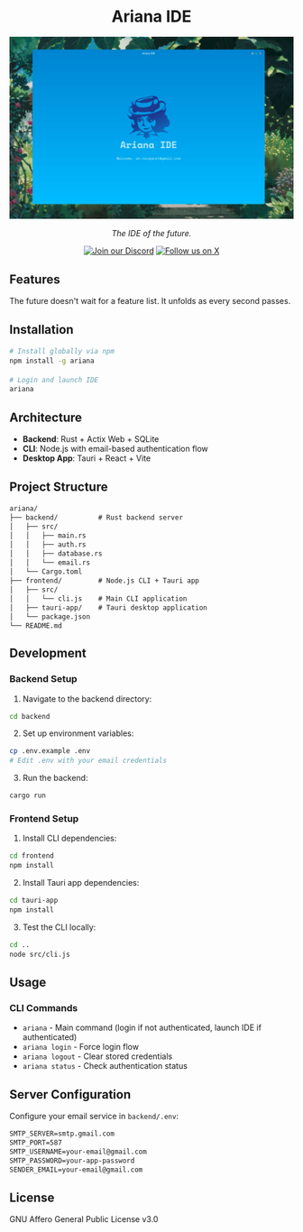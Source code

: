 <p align="center">
  <h1 align="center">Ariana IDE</h1>
  <img src="assets/screenshot.jpg" width="1024" alt="Ariana IDE screenshot" />
  <br />
  <p align="center"><i>The IDE of the future.</i></p>
  <div align="center">
    <a href="https://discord.gg/Y3TFTmE89g"><img src="https://img.shields.io/discord/1312017605955162133?style=for-the-badge&color=7289da&label=Discord&logo=discord&logoColor=ffffff&size=10" alt="Join our Discord" /></a>
    <a href="https://twitter.com/anic_dev"><img src="https://img.shields.io/badge/Follow-@anic_dev-black?style=for-the-badge&logo=x&logoColor=white&size=10" alt="Follow us on X" /></a>
  </div>
</p>

## Features

The future doesn't wait for a feature list. It unfolds as every second passes.

## Installation

```bash
# Install globally via npm
npm install -g ariana

# Login and launch IDE
ariana
```

## Architecture

- **Backend**: Rust + Actix Web + SQLite
- **CLI**: Node.js with email-based authentication flow
- **Desktop App**: Tauri + React + Vite

## Project Structure

```
ariana/
├── backend/          # Rust backend server
│   ├── src/
│   │   ├── main.rs
│   │   ├── auth.rs
│   │   ├── database.rs
│   │   └── email.rs
│   └── Cargo.toml
├── frontend/         # Node.js CLI + Tauri app
│   ├── src/
│   │   └── cli.js    # Main CLI application
│   ├── tauri-app/    # Tauri desktop application
│   └── package.json
└── README.md
```

## Development

### Backend Setup

1. Navigate to the backend directory:
```bash
cd backend
```

2. Set up environment variables:
```bash
cp .env.example .env
# Edit .env with your email credentials
```

3. Run the backend:
```bash
cargo run
```

### Frontend Setup

1. Install CLI dependencies:
```bash
cd frontend
npm install
```

2. Install Tauri app dependencies:
```bash
cd tauri-app
npm install
```

3. Test the CLI locally:
```bash
cd ..
node src/cli.js
```

## Usage

### CLI Commands

- `ariana` - Main command (login if not authenticated, launch IDE if authenticated)
- `ariana login` - Force login flow
- `ariana logout` - Clear stored credentials
- `ariana status` - Check authentication status

## Server Configuration

Configure your email service in `backend/.env`:

```
SMTP_SERVER=smtp.gmail.com
SMTP_PORT=587
SMTP_USERNAME=your-email@gmail.com
SMTP_PASSWORD=your-app-password
SENDER_EMAIL=your-email@gmail.com
```

## License

GNU Affero General Public License v3.0
